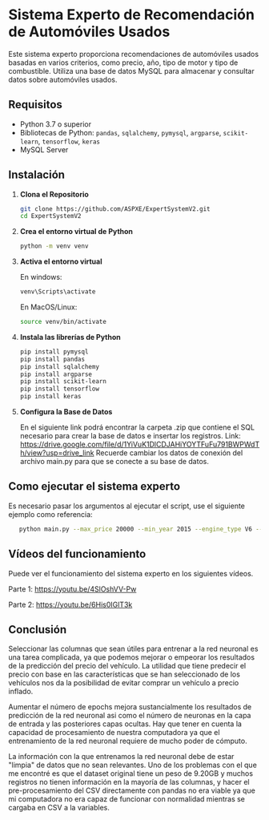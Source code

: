 # Sistema Experto de Recomendación de Automóviles Usados

Este sistema experto proporciona recomendaciones de automóviles usados basadas en varios criterios, como precio, año, tipo de motor y tipo de              combustible. Utiliza una base de datos MySQL para almacenar y consultar datos sobre automóviles usados.

## Requisitos

- Python 3.7 o superior
- Bibliotecas de Python: `pandas`, `sqlalchemy`, `pymysql`, `argparse`, `scikit-learn`, `tensorflow`, `keras`
- MySQL Server

## Instalación

1. **Clona el Repositorio**

   ```bash
   git clone https://github.com/ASPXE/ExpertSystemV2.git
   cd ExpertSystemV2
   ```
2. **Crea el entorno virtual de Python**
   ```bash
   python -m venv venv
   ```

4. **Activa el entorno virtual**
   
   En windows:
   ```bash
   venv\Scripts\activate
   ```
   En MacOS/Linux:
   ```bash
   source venv/bin/activate
   ```
5. **Instala las librerías de Python**
   ```bash
   pip install pymysql
   pip install pandas
   pip install sqlalchemy
   pip install argparse
   pip install scikit-learn
   pip install tensorflow
   pip install keras
   ```
   
6. **Configura la Base de Datos**
   
     En el siguiente link podrá encontrar la carpeta .zip que contiene el SQL necesario para crear la base de datos e insertar los registros.
  Link: https://drive.google.com/file/d/1YiVuK1DlCDJAHiYOYTFuFu791BWPWdTh/view?usp=drive_link
  Recuerde cambiar los datos de conexión del archivo main.py para que se conecte a su base de datos.

## Como ejecutar el sistema experto

Es necesario pasar los argumentos al ejecutar el script, use el siguiente ejemplo como referencia:

```bash
   python main.py --max_price 20000 --min_year 2015 --engine_type V6 --fuel_type Gasoline
```

## Vídeos del funcionamiento

Puede ver el funcionamiento del sistema experto en los siguientes vídeos.

Parte 1: https://youtu.be/4SlOshVV-Pw

Parte 2: https://youtu.be/6His0IGlT3k

## Conclusión

   Seleccionar las columnas que sean útiles para entrenar a la red neuronal es una tarea complicada, ya que podemos mejorar o empeorar los resultados de la predicción del precio del vehículo. La utilidad que tiene predecir el precio con base en las características que se han seleccionado de los vehículos nos da la posibilidad de evitar comprar un vehículo a precio inflado.

   Aumentar el número de epochs mejora sustancialmente los resultados de predicción de la red neuronal asi como el número de neuronas en la capa de entrada y las posteriores capas ocultas. Hay que tener en cuenta la capacidad de procesamiento de nuestra computadora ya que el entrenamiento de la red neuronal requiere de mucho poder de cómputo.

   La información con la que entrenamos la red neuronal debe de estar "limpia" de datos que no sean relevantes. Uno de los problemas con el que me encontré es que el dataset original tiene un peso de 9.20GB y muchos registros no tienen información en la mayoría de las columnas, y hacer el pre-procesamiento del CSV directamente con pandas no era viable ya que mi computadora no era capaz de funcionar con normalidad mientras se cargaba en CSV a la variables.
